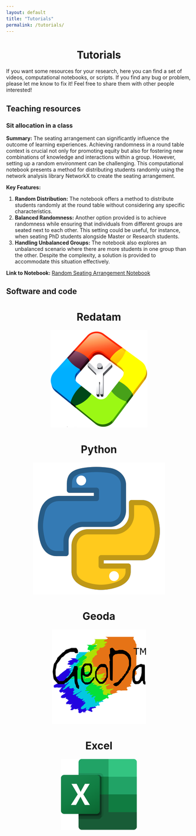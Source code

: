 ```yaml
---
layout: default
title: "Tutorials"
permalink: /tutorials/
---
```


<center> <h1>Tutorials</h1> </center>

If you want some resources for your research, here you can find a set of videos, computational notebooks, or scripts. If you find any bug or problem, please let me know to fix it! Feel free to share them with other people interested!

## Teaching resources

### Sit allocation in a class

**Summary:**
The seating arrangement can significantly influence the outcome of learning experiences. Achieving randomness in a round table context is crucial not only for promoting equity but also for fostering new combinations of knowledge and interactions within a group. However, setting up a random environment can be challenging. This computational notebook presents a method for distributing students randomly using the network analysis library NetworkX to create the seating arrangement.

**Key Features:**
1. **Random Distribution:** The notebook offers a method to distribute students randomly at the round table without considering any specific characteristics.
2. **Balanced Randomness:** Another option provided is to achieve randomness while ensuring that individuals from different groups are seated next to each other. This setting could be useful, for instance, when seating PhD students alongside Master or Research students.
3. **Handling Unbalanced Groups:** The notebook also explores an unbalanced scenario where there are more students in one group than the other. Despite the complexity, a solution is provided to accommodate this situation effectively.

**Link to Notebook:** [Random Seating Arrangement Notebook](https://colab.research.google.com/drive/17_OtGULUDAgJDXVVphjcIraeVN_raJHd?usp=sharing)

## Software and code

<style>
  h1 {
    text-align: center;
  }
  .image-container {
    text-align: center;
    margin-bottom: 30px;
  }
</style>

<h1>Redatam</h1>
<div class="image-container">
  <a href="/tutorials/redatam">
    <img src="images/REDATAM.png" alt="Redatam">
  </a>
</div>

<h1>Python</h1>
<div class="image-container">
  <a href="/tutorials/python">
    <img src="images/python.png" alt="Python">
  </a>
</div>

<h1>Geoda</h1>
<div class="image-container">
  <a href="/tutorials/geoda">
    <img src="images/geoda.png" alt="Geoda">
  </a>
</div>

<h1>Excel</h1>
<div class="image-container">
  <a href="/tutorials/excel">
    <img src="images/Excel.png" alt="Excel">
  </a>
</div>
